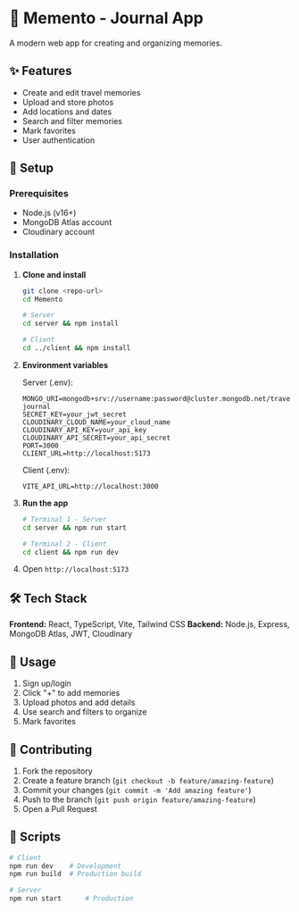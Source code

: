 # 📸 Memento - Journal App

A modern web app for creating and organizing memories.

## ✨ Features

- Create and edit travel memories
- Upload and store photos
- Add locations and dates
- Search and filter memories
- Mark favorites
- User authentication

## 🚀 Setup

### Prerequisites
- Node.js (v16+)
- MongoDB Atlas account
- Cloudinary account

### Installation

1. **Clone and install**
   ```bash
   git clone <repo-url>
   cd Memento
   
   # Server
   cd server && npm install
   
   # Client  
   cd ../client && npm install
   ```

2. **Environment variables**

   Server (.env):
   ```env
   MONGO_URI=mongodb+srv://username:password@cluster.mongodb.net/travel-journal
   SECRET_KEY=your_jwt_secret
   CLOUDINARY_CLOUD_NAME=your_cloud_name
   CLOUDINARY_API_KEY=your_api_key
   CLOUDINARY_API_SECRET=your_api_secret
   PORT=3000
   CLIENT_URL=http://localhost:5173
   ```

   Client (.env):
   ```env
   VITE_API_URL=http://localhost:3000
   ```

3. **Run the app**
   ```bash
   # Terminal 1 - Server
   cd server && npm run start
   
   # Terminal 2 - Client
   cd client && npm run dev
   ```

4. Open `http://localhost:5173`

## 🛠️ Tech Stack

**Frontend:** React, TypeScript, Vite, Tailwind CSS
**Backend:** Node.js, Express, MongoDB Atlas, JWT, Cloudinary

## 📱 Usage

1. Sign up/login
2. Click "+" to add memories
3. Upload photos and add details
4. Use search and filters to organize
5. Mark favorites

## 🤝 Contributing

1. Fork the repository
2. Create a feature branch (`git checkout -b feature/amazing-feature`)
3. Commit your changes (`git commit -m 'Add amazing feature'`)
4. Push to the branch (`git push origin feature/amazing-feature`)
5. Open a Pull Request

## 📜 Scripts

```bash
# Client
npm run dev    # Development
npm run build  # Production build

# Server  
npm run start      # Production
``` 
